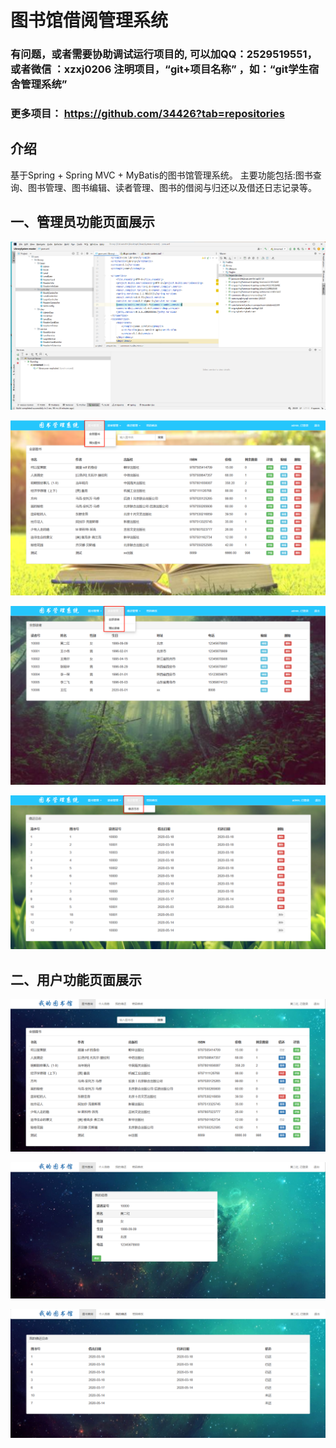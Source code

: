 # 图书馆借阅管理系统


### 有问题，或者需要协助调试运行项目的, 可以加QQ：2529519551，或者微信 ：xzxj0206 注明项目，“git+项目名称” ，如：“git学生宿舍管理系统”

### 更多项目： https://github.com/34426?tab=repositories


## 介绍

基于Spring + Spring MVC + MyBatis的图书馆管理系统。
主要功能包括:图书查询、图书管理、图书编辑、读者管理、图书的借阅与归还以及借还日志记录等。

## 一、管理员功能页面展示


![img_1.png](imgs/img_1.png)

![img_2.png](imgs/img_2.png)

![img_3.png](imgs/img_3.png)

![img_4.png](imgs/img_4.png)

## 二、用户功能页面展示

![img_5.png](imgs/img_5.png)

![img_6.png](imgs/img_6.png)

![img_7.png](imgs/img_7.png)
